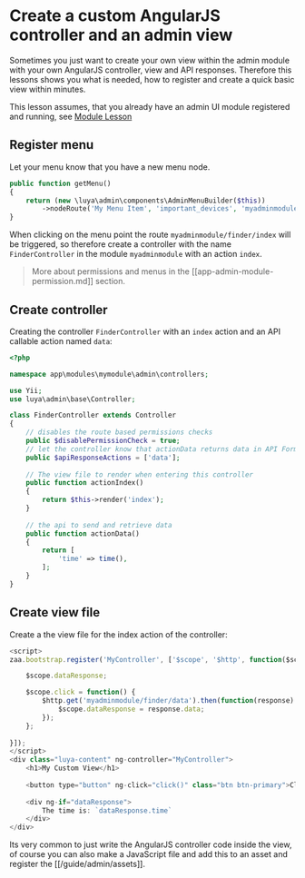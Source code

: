 # Create a custom AngularJS controller and an admin view

Sometimes you just want to create your own view within the admin module with your own AngularJS controller, view and API responses. Therefore this lessons shows you what is needed, how to register and create a quick basic view within minutes.

This lesson assumes, that you already have an admin UI module registered and running, see [Module Lesson](module.md)

## Register menu

Let your menu know that you have a new menu node.

```php
public function getMenu()
{
    return (new \luya\admin\components\AdminMenuBuilder($this))
        ->nodeRoute('My Menu Item', 'important_devices', 'myadminmodule/finder/index');
}
```

When clicking on the menu point the route `myadminmodule/finder/index` will be triggered, so therefore create a controller with the name `FinderController` in the module `myadminmodule` with an action `index`.

> More about permissions and menus in the [[app-admin-module-permission.md]] section.

## Create controller

Creating the controller `FinderController` with an `index` action and an API callable action named `data`:

```php
<?php

namespace app\modules\mymodule\admin\controllers;

use Yii;
use luya\admin\base\Controller;

class FinderController extends Controller
{
    // disables the route based permissions checks
    public $disablePermissionCheck = true;
    // let the controller know that actionData returns data in API Format (JSON).
    public $apiResponseActions = ['data'];
    
    // The view file to render when entering this controller
    public function actionIndex()
    {
        return $this->render('index');
    }
    
    // the api to send and retrieve data
    public function actionData()
    {
        return [
            'time' => time(),
        ];    
    }
}
```

## Create view file

Create a the view file for the index action of the controller:

```js
<script>
zaa.bootstrap.register('MyController', ['$scope', '$http', function($scope, $http) {

    $scope.dataResponse;

    $scope.click = function() {
        $http.get('myadminmodule/finder/data').then(function(response) {
            $scope.dataResponse = response.data;        
        });
    };
    
}]);
</script>
<div class="luya-content" ng-controller="MyController">
    <h1>My Custom View</h1>
    
    <button type="button" ng-click="click()" class="btn btn-primary">Click me</button>
    
    <div ng-if="dataResponse">
        The time is: `dataResponse.time`
    </div>
</div>
```

Its very common to just write the AngularJS controller code inside the view, of course you can also make a JavaScript file and add this to an asset and register the [[/guide/admin/assets]].
